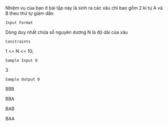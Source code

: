 Nhiệm vụ của bạn ở bài tập này là sinh ra các xâu chỉ bao gồm 2 kí tự A và B theo thứ tự giảm dần.

`Input Format`

Dòng duy nhất chứa số nguyên dương N là độ dài của xâu

`Constraints`

1 <= N <= 10;

`Sample Input 0`

3

`Sample Output 0`

BBB

BBA

BAB

BAA
